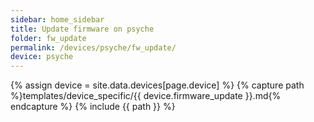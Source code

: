 ```yaml
---
sidebar: home_sidebar
title: Update firmware on psyche
folder: fw_update
permalink: /devices/psyche/fw_update/
device: psyche
---
```

{% assign device = site.data.devices[page.device] %}
{% capture path %}templates/device_specific/{{ device.firmware_update }}.md{% endcapture %}
{% include {{ path }} %}
